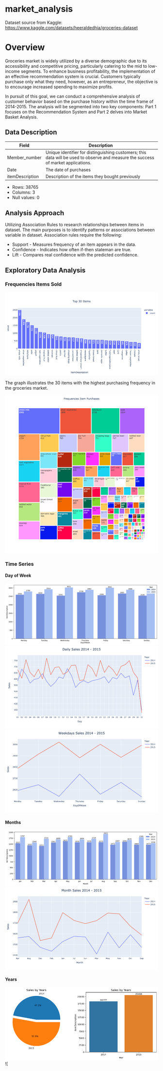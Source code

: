 # market_analysis
Dataset source from Kaggle: https://www.kaggle.com/datasets/heeraldedhia/groceries-dataset

# Overview
Groceries market is widely utilized by a diverse demographic due to its accessibility and competitive pricing, particularly catering to the mid to low-income segments. To enhance business profitability, the implementation of an effective recommendation system is crucial. Customers typically purchase only what they need, however, as an entrepreneur, the objective is to encourage increased spending to maximize profits.

In pursuit of this goal, we can conduct a comprehensive analysis of customer behavior based on the purchase history within the time frame of 2014-2015. The analysis will be segmented into two key components: Part 1 focuses on the Recommendation System and Part 2 delves into Market Basket Analysis.

## Data Description
| Field          | Description                                                    |
|----------------|----------------------------------------------------------------|
|Member_number   | Unique identifier for distinguishing customers; this data will be used to observe and measure the success of market applications.                        |
|Date            | The date of purchases                                          |
|itemDescription | Description of the items they bought previously                |

- Rows: 38765
- Columns: 3
- Null values: 0

## Analysis Approach
Utilizing Association Rules to research relationships between items in dataset. The main purposes is to identify patterns or associations between variable in dataset. Association rules require the following:
- Support - Measures frequency of an item appears in the data.
- Confidence - Indicates how often if-then stateman are true.
- Lift - Compares real confidence with the predicted confidence.

## Exploratory Data Analysis
### Frequencies Items Sold
![top30](/images/top30.png)

The graph illustrates the 30 items with the highest purchasing frequency in the groceries market.

![itemSold](/images/frequencies.png)

### Time Series
#### Day of Week
![dayOfWeek](images/DayOfWeek.png)
![timeDayOfWeek](images/dailySales.png)
![timeWeekSales](images/weekSales.png)


#### Months
![months](images/Month.png)
![timeMonths](images/monthSales.png)


#### Years
![years](images/years.png)
![
